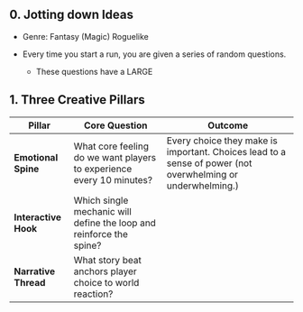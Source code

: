 ## 0. Jotting down Ideas

- Genre: Fantasy (Magic) Roguelike

- Every time you start a run, you are given a series of random questions.
	- These questions have a LARGE

## 1. Three Creative Pillars

| Pillar               | Core Question                                                        | Outcome                                                                                                    |
| -------------------- | -------------------------------------------------------------------- | ---------------------------------------------------------------------------------------------------------- |
| **Emotional Spine**  | What core feeling do we want players to experience every 10 minutes? | Every choice they make is important. Choices lead to a sense of power (not overwhelming or underwhelming.) |
| **Interactive Hook** | Which single mechanic will define the loop and reinforce the spine?  |                                                                                                            |
| **Narrative Thread** | What story beat anchors player choice to world reaction?             |                                                                                                            |
